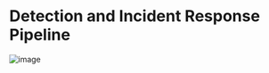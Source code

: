 # Detection and Incident Response Pipeline

![image](https://github.com/user-attachments/assets/71368807-aa80-4911-9bf6-07fd461d22ec)


